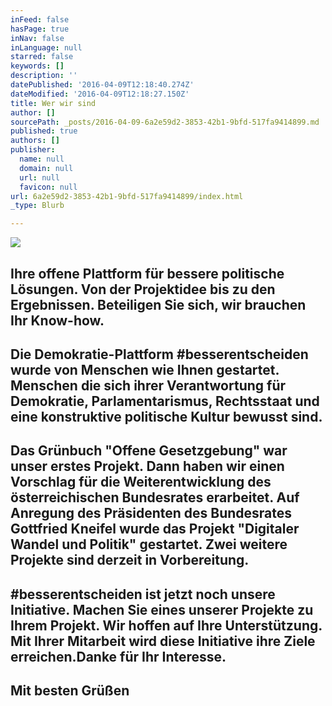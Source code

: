 ```yaml
---
inFeed: false
hasPage: true
inNav: false
inLanguage: null
starred: false
keywords: []
description: ''
datePublished: '2016-04-09T12:18:40.274Z'
dateModified: '2016-04-09T12:18:27.150Z'
title: Wer wir sind
author: []
sourcePath: _posts/2016-04-09-6a2e59d2-3853-42b1-9bfd-517fa9414899.md
published: true
authors: []
publisher:
  name: null
  domain: null
  url: null
  favicon: null
url: 6a2e59d2-3853-42b1-9bfd-517fa9414899/index.html
_type: Blurb

---
```

![](https://the-grid-user-content.s3-us-west-2.amazonaws.com/2362de3c-b14f-47eb-b6a2-d3825920a7e1.gif)

## Ihre offene Plattform für bessere politische Lösungen. Von der Projektidee bis zu den Ergebnissen. Beteiligen Sie sich, wir brauchen Ihr Know-how.

## Die Demokratie-Plattform \#besserentscheiden wurde von Menschen wie Ihnen gestartet. Menschen die sich ihrer Verantwortung für Demokratie, Parlamentarismus, Rechtsstaat und eine konstruktive politische Kultur bewusst sind.

## Das Grünbuch "Offene Gesetzgebung" war unser erstes Projekt. Dann haben wir einen Vorschlag für die Weiterentwicklung des österreichischen Bundesrates erarbeitet. Auf Anregung des Präsidenten des Bundesrates Gottfried Kneifel wurde das Projekt "Digitaler Wandel und Politik" gestartet. Zwei weitere Projekte sind derzeit in Vorbereitung.

## \#besserentscheiden ist jetzt noch unsere Initiative. Machen Sie eines unserer Projekte zu Ihrem Projekt. Wir hoffen auf Ihre Unterstützung. Mit Ihrer Mitarbeit wird diese Initiative ihre Ziele erreichen.Danke für Ihr Interesse. 

## Mit besten Grüßen
